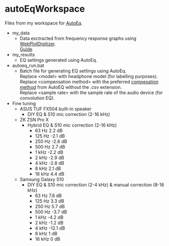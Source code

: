 # autoEqWorkspace
Files from my workspace for [AutoEq](https://github.com/jaakkopasanen/AutoEq).

- my_data
  - Data exctracted from frequency response graphs using [WebPlotDigitizer](https://apps.automeris.io/wpd/). </br>
    [Guide](https://medium.com/@jaakkopasanen/make-your-headphones-sound-supreme-1cbd567832a9)
- my_results
  - EQ settings generated using AutoEq.
- autoeq_run.bat
  - Batch file for generating EQ settings using AutoEq. </br>
    Replace \<model\> with headphone model (for labelling purposes). </br>
    Replace \<compensation method\> with the preferred [compesation method](https://github.com/jaakkopasanen/AutoEq/tree/master/compensation) from AutoEQ without the .csv extension.</br>
    Replace \<sample rate\> with the sample rate of the audio device (for convolution EQ).
- Fine tuning
  - ASUS TUF FX504 built-in speaker
    - DIY EQ & S10 mic correction (2-16 kHz)
  - ZK ZSN Pro X
    - Hybrid EQ & S10 mic correction (2-16 kHz)
      - 63 Hz 2.2 dB
      - 125 Hz -2.1 dB
      - 250 Hz -2.6 dB
      - 500 Hz 2.7 dB
      - 1 kHz -2.2 dB
      - 2 kHz -2.9 dB
      - 4 kHz -2.8 dB
      - 8 kHz 2.1 dB
      - 16 kHz 4.4 dB
  - Samsung Galaxy S10
    - DIY EQ & S10 mic correction (2-4 kHz) & manual correction (8-16 kHz)
      - 63 Hz 7.8 dB
      - 125 Hz 3.3 dB
      - 250 Hz 5.7 dB
      - 500 Hz -3.7 dB
      - 1 kHz -4.2 dB
      - 2 kHz -1.2 dB
      - 4 kHz -12.1 dB
      - 8 kHz 1 dB
      - 16 kHz 0 dB
